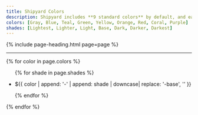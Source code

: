 ```yaml
---
title: Shipyard Colors
description: Shipyard includes **9 standard colors** by default, and each color can be accessed with the corresponding CSS utility class `.color-shade` or by using the SASS variable `$color-shade` in your SASS files.
colors: [Gray, Blue, Teal, Green, Yellow, Orange, Red, Coral, Purple]
shades: [Lightest, Lighter, Light, Base, Dark, Darker, Darkest]
---
```


{% include page-heading.html page=page %}

<hr />

{% for color in page.colors %}
  <ul class="shade-list margin-bottom-xxl">
    {% for shade in page.shades %}
      <li class="shade-item shade-{{ shade | downcase }}">
        <div class="shade-box box bg-{{ color | append: '-' | append: shade | downcase | replace: '-base', '' }} shade-{{ shade | downcase | replace: 'er', '' | replace: 'est', '' }}">
          <div class="shade-color text-xxl bold bg-{{ color | append: '-' | append: shade | downcase | replace: '-base', '' }}"></div>
          <p class="shade-text text-sm medium {{ color | append: '-' | append: shade | downcase | replace: '-base', '' }}">
            ${{ color | append: '-' | append: shade | downcase| replace: '-base', '' }}
          </p>
        </div>
      </li>
    {% endfor %}
  </ul>
{% endfor %}

<script type="text/javascript">
  $.fn.backgroundColorHex = function(){
    let rgb = this.css('background-color');
    if (rgb.match(/rgba/)) return '#';
    let hex = rgb.substr(4, rgb.indexOf(')') - 4).split(',').map(
                (color) => String('0' + parseInt(color).toString(16)).slice(-2)
              ).join('');
    return `#${hex}`;
  };

  $(document).ready(function(){
    $('.shade-color').each(function(index, shade){
      $(shade).html($(shade).backgroundColorHex());
    });
  });
</script>
